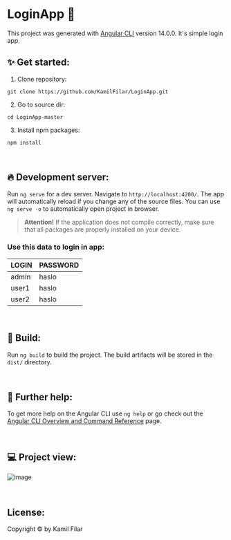 # LoginApp :ocean:
This project was generated with [Angular CLI](https://github.com/angular/angular-cli) version 14.0.0. It's simple login app.

## :sparkles: Get started: 
1. Clone repository:
```
git clone https://github.com/KamilFilar/LoginApp.git
```

2. Go to source dir:
```
cd LoginApp-master
```

3. Install npm packages:
```
npm install
```
&nbsp;
## :fire: Development server:

Run `ng serve` for a dev server. Navigate to `http://localhost:4200/`. The app will automatically reload if you change any of the source files. You can use `ng serve -o` to automatically open project in browser.
> **Attention!** If the application does not compile correctly, make sure that all packages are properly installed on your device.

### Use this data to login in app:
| LOGIN  | PASSWORD |
| ------------- | ------------- |
| admin  | haslo  |
| user1  | haslo  |
| user2  | haslo  |

&nbsp;
## :construction_worker: Build:
Run `ng build` to build the project. The build artifacts will be stored in the `dist/` directory.

&nbsp;
## :mag_right: Further help:
To get more help on the Angular CLI use `ng help` or go check out the [Angular CLI Overview and Command Reference](https://angular.io/cli) page.

&nbsp;
## :computer: Project view:
![image](https://i.imgur.com/IeXRwCf.png)


&nbsp;
## License:
Copyright © by Kamil Filar
